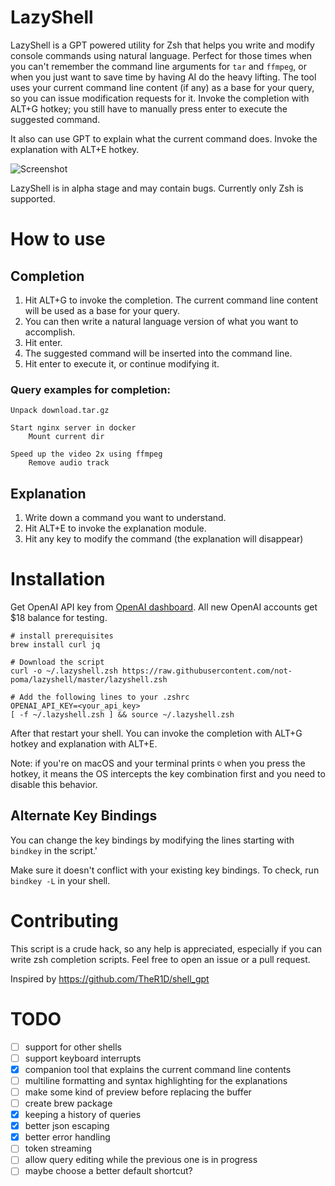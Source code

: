 # LazyShell

LazyShell is a GPT powered utility for Zsh that helps you write and modify console commands using natural language. Perfect for those times when you can't remember the command line arguments for `tar` and `ffmpeg`, or when you just want to save time by having AI do the heavy lifting. The tool uses your current command line content (if any) as a base for your query, so you can issue modification requests for it. Invoke the completion with ALT+G hotkey; you still have to manually press enter to execute the suggested command.

It also can use GPT to explain what the current command does. Invoke the explanation with ALT+E hotkey.

![Screenshot](https://raw.githubusercontent.com/not-poma/lazyshell/master/screenshot.gif)

LazyShell is in alpha stage and may contain bugs. Currently only Zsh is supported.

# How to use

## Completion

1. Hit ALT+G to invoke the completion. The current command line content will be used as a base for your query.
2. You can then write a natural language version of what you want to accomplish.
3. Hit enter.
4. The suggested command will be inserted into the command line.
5. Hit enter to execute it, or continue modifying it.

### Query examples for completion:

```
Unpack download.tar.gz

Start nginx server in docker
    Mount current dir

Speed up the video 2x using ffmpeg
    Remove audio track
```

## Explanation

1. Write down a command you want to understand.
2. Hit ALT+E to invoke the explanation module.
3. Hit any key to modify the command (the explanation will disappear)

# Installation

Get OpenAI API key from [OpenAI dashboard](https://platform.openai.com/account/api-keys). All new OpenAI accounts get $18 balance for testing.

```shell
# install prerequisites
brew install curl jq

# Download the script
curl -o ~/.lazyshell.zsh https://raw.githubusercontent.com/not-poma/lazyshell/master/lazyshell.zsh

# Add the following lines to your .zshrc
OPENAI_API_KEY=<your_api_key>
[ -f ~/.lazyshell.zsh ] && source ~/.lazyshell.zsh
```

After that restart your shell. You can invoke the completion with ALT+G hotkey and explanation with ALT+E.

Note: if you're on macOS and your terminal prints `©` when you press the hotkey, it means the OS intercepts the key combination first and you need to disable this behavior.

## Alternate Key Bindings

You can change the key bindings by modifying the lines starting with `bindkey` in the script.'

Make sure it doesn't conflict with your existing key bindings. To check, run `bindkey -L` in your shell.

# Contributing

This script is a crude hack, so any help is appreciated, especially if you can write zsh completion scripts. Feel free to open an issue or a pull request.

Inspired by https://github.com/TheR1D/shell_gpt

# TODO

- [ ] support for other shells
- [ ] support keyboard interrupts
- [x] companion tool that explains the current command line contents
- [ ] multiline formatting and syntax highlighting for the explanations
- [ ] make some kind of preview before replacing the buffer
- [ ] create brew package
- [x] keeping a history of queries
- [x] better json escaping
- [x] better error handling
- [ ] token streaming
- [ ] allow query editing while the previous one is in progress
- [ ] maybe choose a better default shortcut?
